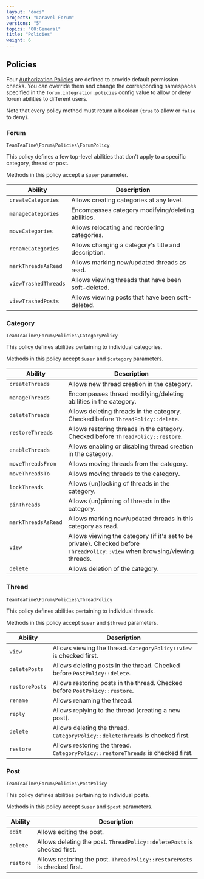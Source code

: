 ```yaml
---
layout: "docs"
projects: "Laravel Forum"
versions: "5"
topics: "00:General"
title: "Policies"
weight: 6
---
```


## Policies

Four [Authorization Policies](http://laravel.com/docs/8.x/authorization) are defined to provide default permission checks. You can override them and change the corresponding namespaces specified in the `forum.integration.policies` config value to allow or deny forum abilities to different users.

Note that every policy method must return a boolean (`true` to allow or `false` to deny).

### Forum

```
TeamTeaTime\Forum\Policies\ForumPolicy
```

This policy defines a few top-level abilities that don't apply to a specific category, thread or post.

Methods in this policy accept a `$user` parameter.

| Ability                | Description                                         |
|------------------------|-----------------------------------------------------|
| `createCategories`     | Allows creating categories at any level.            |
| `manageCategories`     | Encompasses category modifying/deleting abilities.  |
| `moveCategories`       | Allows relocating and reordering categories.        |
| `renameCategories`     | Allows changing a category's title and description. |
| `markThreadsAsRead`    | Allows marking new/updated threads as read.         |
| `viewTrashedThreads`   | Allows viewing threads that have been soft-deleted. |
| `viewTrashedPosts`     | Allows viewing posts that have been soft-deleted.   |

### Category

```
TeamTeaTime\Forum\Policies\CategoryPolicy
```

This policy defines abilities pertaining to individual categories.

Methods in this policy accept `$user` and `$category` parameters.

| Ability             | Description                                                      |
|---------------------|------------------------------------------------------------------|
| `createThreads`     | Allows new thread creation in the category.                      |
| `manageThreads`     | Encompasses thread modifying/deleting abilities in the category. |
| `deleteThreads`     | Allows deleting threads in the category. Checked before `ThreadPolicy::delete`. |
| `restoreThreads`    | Allows restoring threads in the category. Checked before `ThreadPolicy::restore`. |
| `enableThreads`     | Allows enabling or disabling thread creation in the category.    |
| `moveThreadsFrom`   | Allows moving threads from the category.                         |
| `moveThreadsTo`     | Allows moving threads to the category.                           |
| `lockThreads`       | Allows (un)locking of threads in the category.                   |
| `pinThreads`        | Allows (un)pinning of threads in the category.                   |
| `markThreadsAsRead` | Allows marking new/updated threads in this category as read.     |
| `view`              | Allows viewing the category (if it's set to be private). Checked before `ThreadPolicy::view` when browsing/viewing threads. |
| `delete`            | Allows deletion of the category.                                 |

### Thread

```
TeamTeaTime\Forum\Policies\ThreadPolicy
```

This policy defines abilities pertaining to individual threads.

Methods in this policy accept `$user` and `$thread` parameters.

| Ability        | Description                                                                        |
|----------------|------------------------------------------------------------------------------------|
| `view`         | Allows viewing the thread. `CategoryPolicy::view` is checked first.                |
| `deletePosts`  | Allows deleting posts in the thread. Checked before `PostPolicy::delete`.          |
| `restorePosts` | Allows restoring posts in the thread. Checked before `PostPolicy::restore`.        |
| `rename`       | Allows renaming the thread.                                                        |
| `reply`        | Allows replying to the thread (creating a new post).                               |
| `delete`       | Allows deleting the thread. `CategoryPolicy::deleteThreads` is checked first.      |
| `restore`      | Allows restoring the thread. `CategoryPolicy::restoreThreads` is checked first.    |

### Post

```
TeamTeaTime\Forum\Policies\PostPolicy
```

This policy defines abilities pertaining to individual posts.

Methods in this policy accept `$user` and `$post` parameters.

| Ability   | Description                                                               |
|-----------|---------------------------------------------------------------------------|
| `edit`    | Allows editing the post.                                                  |
| `delete`  | Allows deleting the post. `ThreadPolicy::deletePosts` is checked first.   |
| `restore` | Allows restoring the post. `ThreadPolicy::restorePosts` is checked first. |